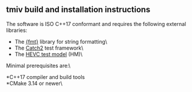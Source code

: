 ## tmiv build and installation instructions

The software is ISO C++17 conformant and requires the following external libraries:

* The [{fmt}](https://github.com/fmtlib/fmt) library for string formatting\
* The [Catch2](https://github.com/catchorg/Catch2) test framework\
* The [HEVC test model](https://vcgit.hhi.fraunhofer.de/jvet/HM) (HM)\

Minimal prerequisites are:\

*C++17 compiler and build tools\
*CMake 3.14 or newer\
